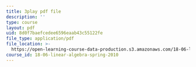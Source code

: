 ```yaml
---
title: 3play pdf file
description: ''
type: course
layout: pdf
uid: 8d0f7baefcedee6596eaab43c55122fe
file_type: application/pdf
file_location: >-
  https://open-learning-course-data-production.s3.amazonaws.com/18-06-linear-algebra-spring-2010/8d0f7baefcedee6596eaab43c55122fe_cdZnhQjJu4I.pdf
course_id: 18-06-linear-algebra-spring-2010
---
```

